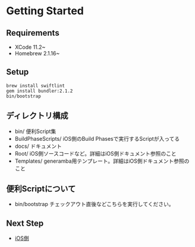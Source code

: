 # Getting Started

## Requirements

- XCode 11.2~
- Homebrew 2.1.16~

## Setup

```
brew install swiftlint
gem install bundler:2.1.2
bin/bootstrap
```

## ディレクトリ構成
- bin/ 便利Script集
- BuildPhaseScripts/ iOS側のBuild Phasesで実行するScriptが入ってる
- docs/ ドキュメント
- Root/ iOS側ソースコードなど。詳細はiOS側ドキュメント参照のこと
- Templates/ generamba用テンプレート。詳細はiOS側ドキュメント参照のこと

## 便利Scriptについて
- bin/bootstrap
チェックアウト直後などこちらを実行してください。

## Next Step

- [iOS側](docs/ios.md)
